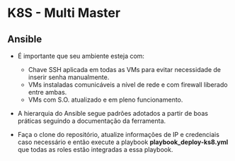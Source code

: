 # K8S - Multi Master
## Ansible

- É importante que seu ambiente esteja com:
    * Chave SSH aplicada em todas as VMs para evitar necessidade de inserir senha manualmente.
    * VMs instaladas comunicáveis a nível de rede e com firewall liberado entre ambas.
    * VMs com S.O. atualizado e em pleno funcionamento.

- A hierarquia do Ansible segue padrões adotados a partir de boas práticas seguindo a documentação da ferramenta.

- Faça o clone do repositório, atualize informações de IP e credenciais caso necessário e então execute a playbook **playbook_deploy-ks8.yml** que todas as roles estão integradas a essa playbook.